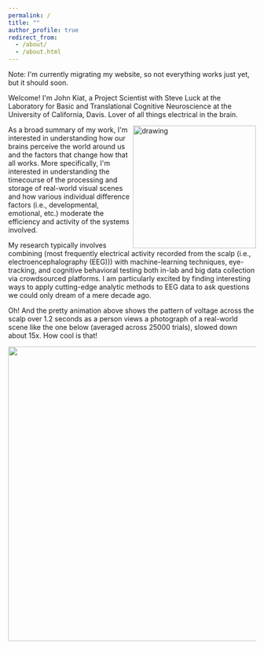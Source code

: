```yaml
---
permalink: /
title: ""
author_profile: true
redirect_from: 
  - /about/
  - /about.html
---
```

Note: I'm currently migrating my website, so not everything works just yet, but it should soon.

Welcome! I'm John Kiat, a Project Scientist with Steve Luck at the Laboratory for Basic and Translational Cognitive Neuroscience at the University of California, Davis. Lover of all things electrical in the brain. 

<img src="https://www.johnkiat.com/files/25000_ERPs.gif" alt="drawing" width="250" align = "right"/>As a broad summary of my work, I'm interested in understanding how our brains perceive the world around us and the factors that change how that all works. More specifically, I'm interested in understanding the timecourse of the processing and storage of real-world visual scenes and how various individual difference factors (i.e., developmental, emotional, etc.) moderate the efficiency and activity of the systems involved. 

My research typically involves combining (most frequently electrical activity recorded from the scalp (i.e., electroencephalography (EEG))) with machine-learning techniques, eye-tracking, and cognitive behavioral testing both in-lab and big data collection via crowdsourced platforms. I am particularly excited by finding interesting ways to apply cutting-edge analytic methods to EEG data to ask questions we could only dream of a mere decade ago. 

Oh! And the pretty animation above shows the pattern of voltage across the scalp over 1.2 seconds as a person views a photograph of a real-world scene like the one below (averaged across 25000 trials), slowed down about 15x. How cool is that!

   <body>
      <!--Centered Image Start-->
      <div style="text-align: center;">
         <img width="600" src="https://www.johnkiat.com/files/nature.jpg">
      </div>
      <!--Centered Image End-->
   </body>
